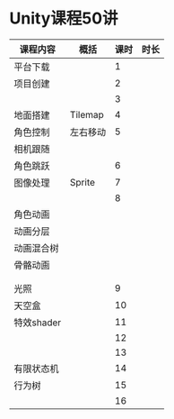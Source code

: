 # Unity课程50讲

| 课程内容   | 概括     | 课时 | 时长 |
| ---------- | -------- | ---- | ---- |
| 平台下载   |          | 1    |      |
| 项目创建   |          | 2    |      |
|            |          | 3    |      |
| 地面搭建   | Tilemap  | 4    |      |
| 角色控制   | 左右移动 | 5    |      |
| 相机跟随   |          |      |      |
| 角色跳跃   |          | 6    |      |
| 图像处理   | Sprite   | 7    |      |
|            |          | 8    |      |
| 角色动画   |          |      |      |
| 动画分层   |          |      |      |
| 动画混合树 |          |      |      |
| 骨骼动画   |          |      |      |
|            |          |      |      |
|            |          |      |      |
| 光照       |          | 9    |      |
| 天空盒     |          | 10   |      |
| 特效shader |          | 11   |      |
|            |          | 12   |      |
|            |          | 13   |      |
| 有限状态机 |          | 14   |      |
| 行为树     |          | 15   |      |
|            |          | 16   |      |
